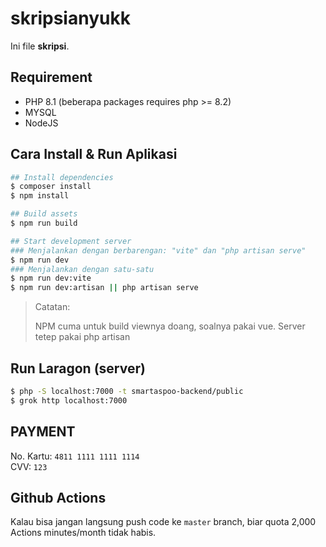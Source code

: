 # skripsianyukk

Ini file **skripsi**.

## Requirement

-   PHP 8.1 (beberapa packages requires php >= 8.2)
-   MYSQL
-   NodeJS

## Cara Install & Run Aplikasi

```sh
## Install dependencies
$ composer install
$ npm install

## Build assets
$ npm run build

## Start development server
### Menjalankan dengan berbarengan: "vite" dan "php artisan serve"
$ npm run dev
### Menjalankan dengan satu-satu
$ npm run dev:vite
$ npm run dev:artisan || php artisan serve
```

> Catatan:
>
> NPM cuma untuk build viewnya doang, soalnya pakai vue. Server tetep pakai php artisan

## Run Laragon (server)

```sh
$ php -S localhost:7000 -t smartaspoo-backend/public
$ grok http localhost:7000
```

## PAYMENT

No. Kartu: `4811 1111 1111 1114` <br>
CVV: `123`

## Github Actions

Kalau bisa jangan langsung push code ke `master` branch, biar quota 2,000 Actions minutes/month tidak habis.
